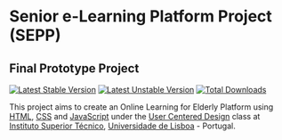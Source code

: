 # Senior e-Learning Platform Project (SEPP)

## Final Prototype Project

[![Latest Stable Version](https://poser.pugx.org/e-LearningSenior/e-LearningSenior/version)](https://packagist.org/packages/e-LearningSenior/e-LearningSenior) [![Latest Unstable Version](https://poser.pugx.org/e-LearningSenior/e-LearningSenior/v/unstable)](//packagist.org/packages/e-LearningSenior/e-LearningSenior) [![Total Downloads](https://poser.pugx.org/e-LearningSenior/e-LearningSenior/downloads)](https://packagist.org/packages/e-LearningSenior/e-LearningSenior)

This project aims to create an Online Learning for Elderly Platform using [HTML](http://www.w3schools.com/html/), [CSS](http://www.w3schools.com/css/) and [JavaScript](http://www.w3schools.com/js/) under the [User Centered Design](https://fenix.tecnico.ulisboa.pt/cursos/meic-a/disciplina-curricular/283003985068057) class at [Instituto Superior Técnico](http://tecnico.ulisboa.pt/), [Universidade de Lisboa](http://www.ulisboa.pt/) - Portugal.
